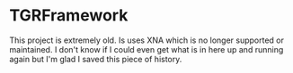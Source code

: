 # TGRFramework

This project is extremely old. Is uses XNA which is no longer supported or maintained. I don't know if I could even get what is in here up and running again but I'm glad I saved this piece of history.
